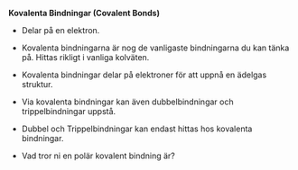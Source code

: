 **Kovalenta Bindningar (Covalent Bonds)**
- Delar på en elektron.

- Kovalenta bindningarna är nog de vanligaste bindningarna du kan tänka på. Hittas rikligt i vanliga kolväten.
- Kovalenta bindningar delar på elektroner för att uppnå en ädelgas struktur.
- Via kovalenta bindningar kan även dubbelbindningar och trippelbindningar uppstå.
- Dubbel och Trippelbindningar kan endast hittas hos kovalenta bindningar.
- Vad tror ni en polär kovalent bindning är?

